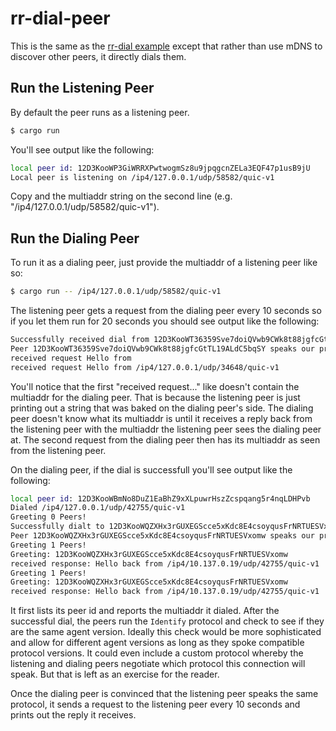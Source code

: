 # rr-dial-peer

This is the same as the [rr-dial
example](https://github.com/dhuseby/rr-dial.git) except that rather than use
mDNS to discover other peers, it directly dials them.

## Run the Listening Peer

By default the peer runs as a listening peer.

```sh
$ cargo run
```

You'll see output like the following:

```sh
local peer id: 12D3KooWP3GiWRRXPwtwogmSz8u9jpqgcnZELa3EQF47p1usB9jU
Local peer is listening on /ip4/127.0.0.1/udp/58582/quic-v1
```

Copy and the multiaddr string on the second line (e.g. "/ip4/127.0.0.1/udp/58582/quic-v1").

## Run the Dialing Peer

To run it as a dialing peer, just provide the multiaddr of a listening peer like so:

```sh
$ cargo run -- /ip4/127.0.0.1/udp/58582/quic-v1
```

The listening peer gets a request from the dialing peer every 10 seconds so if
you let them run for 20 seconds you should see output like the following:

```sh
Successfully received dial from 12D3KooWT36359Sve7doiQVwb9CWk8t88jgfcGtTL19ALdC5bqSY:/ip4/127.0.0.1/udp/37899/quic-v1
Peer 12D3KooWT36359Sve7doiQVwb9CWk8t88jgfcGtTL19ALdC5bqSY speaks our protocol
received request Hello from
received request Hello from /ip4/127.0.0.1/udp/34648/quic-v1
```

You'll notice that the first "received request..." like doesn't contain the
multiaddr for the dialing peer. That is because the listening peer is just
printing out a string that was baked on the dialing peer's side. The dialing
peer doesn't know what its multiaddr is until it receives a reply back from the
listening peer with the multiaddr the listening peer sees the dialing peer at.
The second request from the dialing peer then has its multiaddr as seen from
the listening peer.

On the dialing peer, if the dial is successfull you'll see output like the following:

```sh
local peer id: 12D3KooWBmNo8DuZ1EaBhZ9xXLpuwrHszZcspqang5r4nqLDHPvb
Dialed /ip4/127.0.0.1/udp/42755/quic-v1
Greeting 0 Peers!
Successfully dialt to 12D3KooWQZXHx3rGUXEGScce5xKdc8E4csoyqusFrNRTUESVxomw:/ip4/127.0.0.1/udp/42755/quic-v1
Peer 12D3KooWQZXHx3rGUXEGScce5xKdc8E4csoyqusFrNRTUESVxomw speaks our protocol
Greeting 1 Peers!
Greeting: 12D3KooWQZXHx3rGUXEGScce5xKdc8E4csoyqusFrNRTUESVxomw
received response: Hello back from /ip4/10.137.0.19/udp/42755/quic-v1
Greeting 1 Peers!
Greeting: 12D3KooWQZXHx3rGUXEGScce5xKdc8E4csoyqusFrNRTUESVxomw
received response: Hello back from /ip4/10.137.0.19/udp/42755/quic-v1
```

It first lists its peer id and reports the multiaddr it dialed. After the
successful dial, the peers run the `Identify` protocol and check to see if they
are the same agent version. Ideally this check would be more sophisticated and
allow for different agent versions as long as they spoke compatible protocol
versions. It could even include a custom protocol whereby the listening and
dialing peers negotiate which protocol this connection will speak. But that is
left as an exercise for the reader.

Once the dialing peer is convinced that the listening peer speaks the same
protocol, it sends a request to the listening peer every 10 seconds and prints
out the reply it receives.
